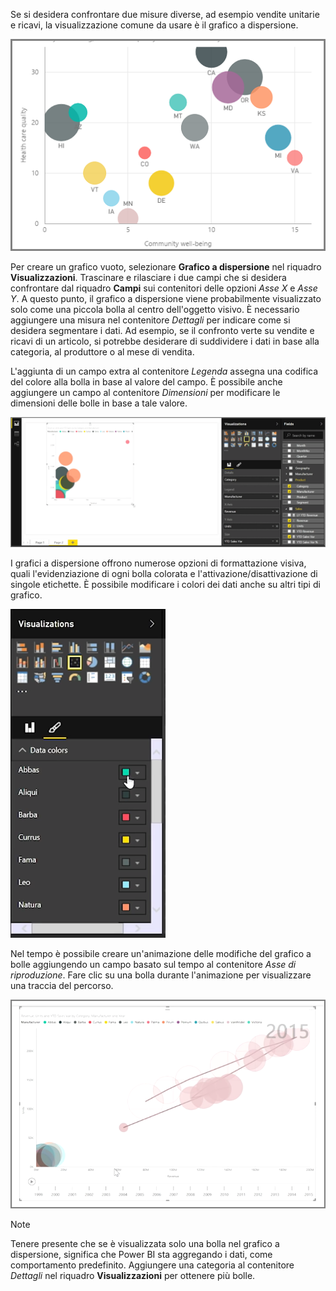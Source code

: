 Se si desidera confrontare due misure diverse, ad esempio vendite unitarie e ricavi, la visualizzazione comune da usare è il grafico a dispersione.

![](media/3-7-create-scatter-charts/3-7_1.png)

Per creare un grafico vuoto, selezionare **Grafico a dispersione** nel riquadro **Visualizzazioni**. Trascinare e rilasciare i due campi che si desidera confrontare dal riquadro **Campi** sui contenitori delle opzioni *Asse X* e *Asse Y*. A questo punto, il grafico a dispersione viene probabilmente visualizzato solo come una piccola bolla al centro dell'oggetto visivo. È necessario aggiungere una misura nel contenitore *Dettagli* per indicare come si desidera segmentare i dati. Ad esempio, se il confronto verte su vendite e ricavi di un articolo, si potrebbe desiderare di suddividere i dati in base alla categoria, al produttore o al mese di vendita.

L'aggiunta di un campo extra al contenitore *Legenda* assegna una codifica del colore alla bolla in base al valore del campo. È possibile anche aggiungere un campo al contenitore *Dimensioni* per modificare le dimensioni delle bolle in base a tale valore.

![](media/3-7-create-scatter-charts/3-7_2.png)

I grafici a dispersione offrono numerose opzioni di formattazione visiva, quali l'evidenziazione di ogni bolla colorata e l'attivazione/disattivazione di singole etichette. È possibile modificare i colori dei dati anche su altri tipi di grafico.

![](media/3-7-create-scatter-charts/3-7_3.png)

Nel tempo è possibile creare un'animazione delle modifiche del grafico a bolle aggiungendo un campo basato sul tempo al contenitore *Asse di riproduzione*. Fare clic su una bolla durante l'animazione per visualizzare una traccia del percorso.

![](media/3-7-create-scatter-charts/3-7_4.png)

>[!NOTE]
>Tenere presente che se è visualizzata solo una bolla nel grafico a dispersione, significa che Power BI sta aggregando i dati, come comportamento predefinito. Aggiungere una categoria al contenitore *Dettagli* nel riquadro **Visualizzazioni** per ottenere più bolle.
> 
> 

